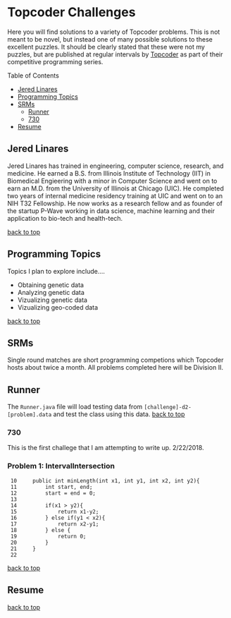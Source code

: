 # Topcoder Challenges

Here you will find solutions to a variety of Topcoder problems. This is not meant to be novel, but instead one of many possible solutions to these excellent puzzles. It should be clearly stated that these were not my puzzles, but are published at regular intervals by [Topcoder](http://topcoder.com) as part of their competitive programming series. 

Table of Contents
- [Jered Linares](#Jered-Linares)
- [Programming Topics](#Programming-Topics)
- [SRMs](#SRMs)
	- [Runner](#Runner)
	- [730](#730)
- [Resume](#Resume)

## Jered Linares 
Jered Linares has trained in engineering, computer science, research, and medicine. He earned a B.S. from Illinois Institute of Technology (IIT) in Biomedical Engieering with a minor in Computer Science and went on to earn an M.D. from the University of Illinois at Chicago (UIC). He completed two years of internal medicine residency training at UIC and went on to an NIH T32 Fellowship. He now works as a research fellow and as founder of the startup P-Wave working in data science, machine learning and their application to bio-tech and health-tech. 

[back to top](#Jered-Linares)

## Programming Topics
Topics I plan to explore include....
- Obtaining genetic data
- Analyzing genetic data
- Vizualizing genetic data
- Vizualizing geo-coded data

[back to top](#Programming-Topics)

## SRMs
Single round matches are short programming competions which Topcoder hosts about twice a month. All problems completed here will be Division II. 

## Runner 
The `Runner.java` file will load testing data from `[challenge]-d2-[problem].data` and test the class using this data.
[back to top](#Runner)

### 730 
This is the first challege that I am attempting to write up. 2/22/2018.
### Problem 1: IntervalIntersection
     10     public int minLength(int x1, int y1, int x2, int y2){
     11         int start, end;
     12         start = end = 0;
     13 
     14         if(x1 > y2){
     15             return x1-y2;
     16         } else if(y1 < x2){
     17             return x2-y1;
     18         } else {
     19             return 0;
     20         }
     21     }
     22 

[back to top](#SRMs)


## Resume 
[back to top](#Topcoder-Challenges)
